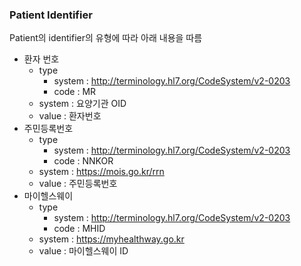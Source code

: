 ### Patient Identifier

Patient의 identifier의 유형에 따라 아래 내용을 따름

- 환자 번호
  - type
    - system : http://terminology.hl7.org/CodeSystem/v2-0203
    - code : MR
  - system : 요양기관 OID
  - value : 환자번호
- 주민등록번호
  - type
    - system : http://terminology.hl7.org/CodeSystem/v2-0203
    - code : NNKOR
  - system : https://mois.go.kr/rrn
  - value : 주민등록번호
- 마이헬스웨이
  - type
    - system : http://terminology.hl7.org/CodeSystem/v2-0203
    - code : MHID
  - system : https://myhealthway.go.kr
  - value : 마이헬스웨이 ID
